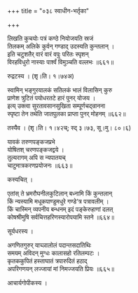 +++
title = "०३८ स्वाधीन-भर्तृका"

+++


लिखति कुचयोः पत्रं कण्ठे नियोजयति स्रजं  
तिलकम् अलिके कुर्वन् गण्डाद् उदस्यति कुन्तलान् ।  
इति चटुशतैर् वारं वारं वपुः परितः स्पृशन्  
विरहविधुरो नास्याः पार्श्वं विमुञ्चति वल्लभः ॥६६१॥  


रुद्रटस्य । (शृ।ति। १।७४अ)  


स्वामिन् भङ्गुरयालकं सतिलकं भालं विलासिन् कुरु  
प्राणेश त्रुटितं पयोधरतटे हारं पुनर् योजय ।  
इत्य् उक्त्वा सुरतावसानसुखिता सम्पूर्णचद्न्रानना   
स्पृष्टा तेन तथेति जातपुलका प्राप्ता पुनर् मोहनम् ॥६६२॥  


तस्यैव । (शृ।ति। १।४२च्; स्द् ३।७३, सू।मु। ८०।६)  


यावकं तरुणपङ्कजप्रभे  
योषितश् चरणपङ्कजद्वये ।  
तुल्यरागम् अपि स न्यपातयच्  
चाटुमात्रकरणप्रयोजनः ॥६६३॥  


कस्यचित् ।  


एतांस् ते भ्रमरौघनीलकुटिलान् बध्नामि किं कुन्तलान्   
किं न्यस्यामि मधूकपाण्डुमधुरे गण्डे’त्र पत्रावलीम् ।  
किं चास्मिन् व्यपनीय बन्धनम् इदं पङ्केरुहाणां दलत्  
कोषश्रीमुषि सर्वचित्तहरिणस्यारोपयामि स्तने ॥६६४॥  


सूर्यधरस्य ।  


अगणितगुरुर् याच्ञालोलं पदान्तसदातिथिः   
समयम् अविदन् मुग्धः कालासहो रतिलम्पटः ।  
कृतककुपितं हस्ताघातं त्रपारुदितं हठाद्  
अपरिगणयन् लज्जायां मां निमज्जयति प्रियः ॥६६५॥  


आचार्यगोपीकस्य ।   

